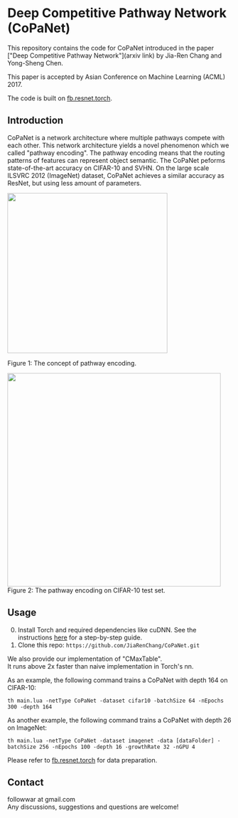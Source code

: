 # Deep Competitive Pathway Network (CoPaNet)

This repository contains the code for CoPaNet introduced in the paper ["Deep Competitive Pathway Network"](arxiv link) by Jia-Ren Chang and Yong-Sheng Chen.

This paper is accepted by Asian Conference on Machine Learning (ACML) 2017. 

The code is built on [fb.resnet.torch](https://github.com/facebook/fb.resnet.torch).

## Introduction
CoPaNet is a network architecture where multiple pathways compete with each other. This network architecture yields a novel phenomenon which we called "pathway encoding". The pathway encoding means that the routing patterns of features can represent object semantic. The CoPaNet peforms state-of-the-art accuracy on CIFAR-10 and SVHN. On the large scale ILSVRC 2012 (ImageNet) dataset, CoPaNet achieves a similar accuracy as ResNet, but using less amount of parameters.

<img src="https://user-images.githubusercontent.com/11732099/30900569-130b4c76-a397-11e7-9c22-13410f9038a9.png" width="360">

Figure 1: The concept of pathway encoding. 

<img src="https://user-images.githubusercontent.com/11732099/30900957-84c73e3c-a398-11e7-8672-df400e74c408.png" width="480">
Figure 2: The pathway encoding on CIFAR-10 test set. 

## Usage 
0. Install Torch and required dependencies like cuDNN. See the instructions [here](https://github.com/facebook/fb.resnet.torch/blob/master/INSTALL.md) for a step-by-step guide.
1. Clone this repo: ```https://github.com/JiaRenChang/CoPaNet.git```

We also provide our implementation of "CMaxTable".  
It runs above 2x faster than naive implementation in Torch's nn.

As an example, the following command trains a CoPaNet with depth 164 on CIFAR-10:
```
th main.lua -netType CoPaNet -dataset cifar10 -batchSize 64 -nEpochs 300 -depth 164
``` 
As another example, the following command trains a CoPaNet with depth 26 on ImageNet:
```
th main.lua -netType CoPaNet -dataset imagenet -data [dataFolder] -batchSize 256 -nEpochs 100 -depth 16 -growthRate 32 -nGPU 4
``` 
Please refer to [fb.resnet.torch](https://github.com/facebook/fb.resnet.torch) for data preparation.

## Contact
followwar at gmail.com  
Any discussions, suggestions and questions are welcome!
